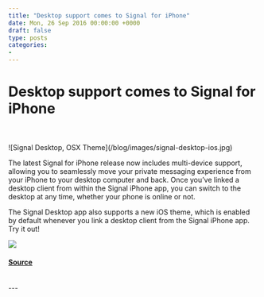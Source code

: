 ```yaml
---
title: "Desktop support comes to Signal for iPhone"
date: Mon, 26 Sep 2016 00:00:00 +0000
draft: false
type: posts
categories: 
- 
---
```

# Desktop support comes to Signal for iPhone

<br/>

<br/>
![Signal Desktop, OSX Theme](/blog/images/signal-desktop-ios.jpg)

The latest Signal for iPhone release now includes multi-device support, allowing you to seamlessly move your private messaging experience from your iPhone to your desktop computer and back. Once you’ve linked a desktop client from within the Signal iPhone app, you can switch to the desktop at any time, whether your phone is online or not.

The Signal Desktop app also supports a new iOS theme, which is enabled by default whenever you link a desktop client from the Signal iPhone app. Try it out!

[![](/blog/images/appstore.png)](https://itunes.apple.com/us/app/signal-private-messenger/id874139669)

#### [Source](https://signal.org/blog/signal-desktop-ios/)

<br/>
---
